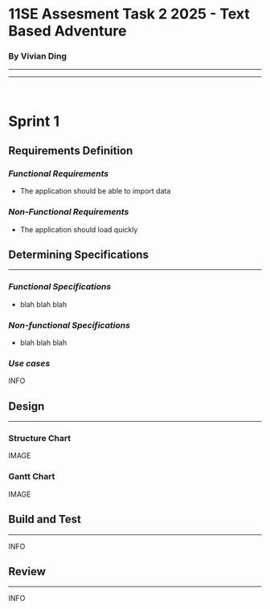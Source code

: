 # **11SE Assesment Task 2 2025 - Text Based Adventure**

### By Vivian Ding
---
---
<br>

# **Sprint 1**
## **Requirements Definition**

### *Functional Requirements*

* The application should be able to import data

### *Non-Functional Requirements*
* The application should load quickly


## __Determining Specifications__
---
### *Functional Specifications*
* blah blah blah
### *Non-functional Specifications*
* blah blah blah
### *Use cases*
INFO

## __Design__
---
### **Structure Chart**
IMAGE
<br>

### Gantt Chart
IMAGE

## __Build and Test__
---
INFO

## __Review__
---
INFO



